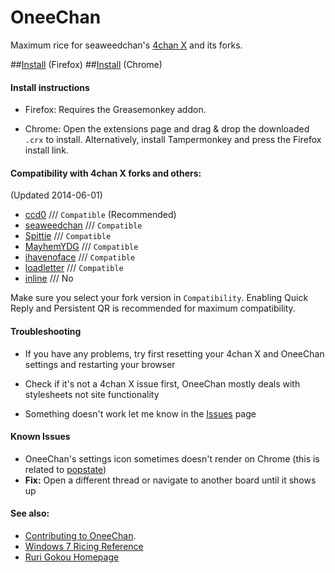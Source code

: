 OneeChan
====

Maximum rice for seaweedchan's [4chan X](https://github.com/seaweedchan/4chan-x) and its forks.


##[Install](../../raw/master/builds/OneeChan.user.js) (Firefox)
##[Install](../../raw/master/builds/OneeChan.crx) (Chrome)


#### Install instructions

- Firefox: Requires the Greasemonkey addon.

- Chrome: Open the extensions page and drag & drop the downloaded `.crx` to install. Alternatively, install Tampermonkey and press the Firefox install link.


#### Compatibility with 4chan X forks and others:
(Updated 2014-06-01)

- [ccd0](https://github.com/ccd0/4chan-x) /// `Compatible` (Recommended)
- [seaweedchan](https://github.com/seaweedchan/4chan-x) /// `Compatible`
- [Spittie](https://github.com/Spittie/4chan-x) /// `Compatible`
- [MayhemYDG](https://github.com/MayhemYDG/4chan-x) /// `Compatible`
- [ihavenoface](https://github.com/ihavenoface/4chan-x) /// `Compatible`
- [loadletter](https://github.com/loadletter/4chan-x) /// `Compatible`
- [inline](https://boards.4chan.org/) /// No

Make sure you select your fork version in `Compatibility`. Enabling Quick Reply and Persistent QR is recommended for maximum compatibility.


#### Troubleshooting

- If you have any problems, try first resetting your 4chan X and OneeChan settings and restarting your browser

- Check if it's not a 4chan X issue first, OneeChan mostly deals with stylesheets not site functionality

- Something doesn't work let me know in the [Issues](https://github.com/Nebukazar/OneeChan/issues) page


#### Known Issues

- OneeChan's settings icon sometimes doesn't render on Chrome (this is related to [popstate](https://developer.mozilla.org/en-US/docs/Web/Reference/Events/popstate))
- **Fix:** Open a different thread or navigate to another board until it shows up


#### See also:

- [Contributing to OneeChan](https://github.com/Nebukazar/OneeChan/blob/master/CONTRIBUTING.md#development--contribution).
- [Windows 7 Ricing Reference](http://nanami-tan.info/)
- [Ruri Gokou Homepage](https://github.com/gokoururi/homepage)